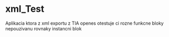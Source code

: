 # xml_Test
Aplikacia ktora z xml exportu z TIA openes otestuje ci rozne funkcne bloky nepouzivanu rovnaky instancni blok
